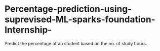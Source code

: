 # Percentage-prediction-using-suprevised-ML-sparks-foundation-Internship-
Predict the percentage of an student based on the no. of study hours.
